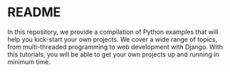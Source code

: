 # README

In this repository, we provide a compilation of Python examples that will help you kick-start your own projects. We cover a wide
range of topics, from multi-threaded programming to web development with Django. With this tutorials, you will
be able to get your own projects up and running in minimum time.
